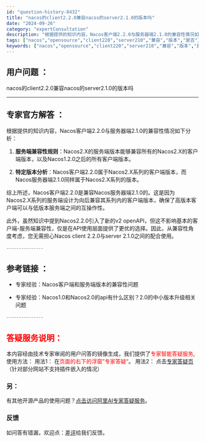 ```yaml
---
id: "question-history-8432"
title: "nacos的client2.2.0兼容nacos的server2.1.0的版本吗"
date: "2024-09-26"
category: "expertConsultation"
description: "根据提供的知识内容，Nacos客户端2.2.0与服务器端2.1.0的兼容性情况如下分析：1. **服务端兼容性规则**：Nacos2.X的服务端版本能够兼容所有的Nacos2.X的客户端版本，以及Nacos1.2.0之后的所有客户端版本。2. **特定版本分析**：Nacos客户端2.2.0属于Na"
tags: ["nacos","opensource","client220","server210","兼容","版本","是否"]
keywords: ["nacos","opensource","client220","server210","兼容","版本","是否"]
---
```


## 用户问题 ： 
 nacos的client2.2.0兼容nacos的server2.1.0的版本吗  

---------------
## 专家官方解答 ：

根据提供的知识内容，Nacos客户端2.2.0与服务器端2.1.0的兼容性情况如下分析：

1. **服务端兼容性规则**：Nacos2.X的服务端版本能够兼容所有的Nacos2.X的客户端版本，以及Nacos1.2.0之后的所有客户端版本。

2. **特定版本分析**：Nacos客户端2.2.0属于Nacos2.X系列的客户端版本，而Nacos服务器端2.1.0同样属于Nacos2.X系列的版本。

综上所述，Nacos客户端2.2.0是兼容Nacos服务器端2.1.0的。这是因为Nacos2.X系列的服务端设计为向后兼容其系列内的客户端版本，确保了高版本客户端可以与低版本服务端之间的互操作性。

此外，虽然知识中提到Nacos2.2.0引入了新的v2 openAPI，但这不影响基本的客户端-服务端兼容性，仅是在API使用层面提供了更优的选择。因此，从兼容性角度考虑，您无需担心Nacos client 2.2.0与server 2.1.0之间的配合使用。


<font color="#949494">---------------</font> 


## 参考链接 ：

* 专家经验：Nacos客户端和服务端版本的兼容性问题 
 
 * 专家经验：Nacos1.0和Nacos2.0的api有什么区别？2.0的中小版本升级相关问题 


 <font color="#949494">---------------</font> 
 


## <font color="#FF0000">答疑服务说明：</font> 

本内容经由技术专家审阅的用户问答的镜像生成，我们提供了<font color="#FF0000">专家智能答疑服务</font>,使用方法：
用法1： 在<font color="#FF0000">页面的右下的浮窗”专家答疑“</font>。
用法2： 点击[专家答疑页](https://answer.opensource.alibaba.com/docs/intro)（针对部分网站不支持插件嵌入的情况）
### 另：


有其他开源产品的使用问题？[点击访问阿里AI专家答疑服务](https://answer.opensource.alibaba.com/docs/intro)。
### 反馈
如问答有错漏，欢迎点：[差评](https://ai.nacos.io/user/feedbackByEnhancerGradePOJOID?enhancerGradePOJOId=13653)给我们反馈。

